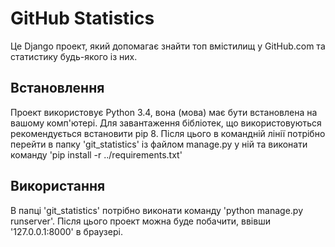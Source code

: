 ﻿# GitHub Statistics
Це Django проект, який допомагає знайти топ вмістилищ у GitHub.com та статистику
будь-якого із них.

## Встановлення
Проект використовує Python 3.4, вона (мова) має бути встановлена на вашому комп'ютері.
Для завантаження бібліотек, що використовуються рекомендується встановити pip 8.
Після цього в командній лінії потрібно перейти в папку 'git_statistics' із файлом
manage.py у ній та виконати команду 'pip install -r ../requirements.txt'

## Використання
В папці 'git_statistics' потрібно виконати команду 'python manage.py runserver'.
Після цього проект можна буде побачити, ввівши '127.0.0.1:8000' в браузері.
